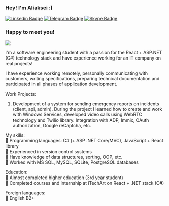 ### Hey! I'm Aliaksei :) 

[![Linkedin Badge](https://img.shields.io/badge/-LinkedIn-0e76a8?style=flat-square&logo=Linkedin&logoColor=white)](https://www.linkedin.com/in/kriswhitch/)
[![Telegram Badge](https://img.shields.io/badge/-Telegram-e6e6e6?style=flat-square&logo=Telegram&logoColor=white)](https://t.me/kriswhitch)
[![Skype Badge](https://img.shields.io/badge/-Skype-0e76a8?style=flat-square&logo=Skype&logoColor=white)](https://join.skype.com/invite/G9sl012q7f9B)

### Happy to meet you!

![](https://visitor-badge.glitch.me/badge?page_id=KriSWhitch.KriSWhitch)

I'm a software engineering student with a passion for the React + ASP.NET (C#) technology stack and have experience working for an IT company on real projects! 

I have experience working remotely, personally communicating with customers, writing specifications, preparing technical documentation and participated in all phases of application development.

Work Projects:

1. Development of a system for sending emergency reports on incidents (client, api, admin). During the project I learned how to create and work with Windows Services, developed video calls using WebRTC technology and Twilio library. Integration with ADP, Immix, OAuth authorization, Google reCaptcha, etc.

My skills: <br>
🍉 Programming languages: C# (+ ASP .NET Core/MVC), JavaScript + React library <br>
🍉 Experienced in version control systems <br>
🍉 Have knowledge of data structures, sorting, OOP, etc. <br>
🍉 Worked with MS SQL, MySQL, SQLite, PostgreSQL databases <br>

Education: <br>
🍉 Almost completed higher education (3rd year student) <br>
🍉 Completed courses and internship at iTechArt on React + .NET stack (C#) <br>

Foreign languages: <br>
🍉 English B2+ <br>
